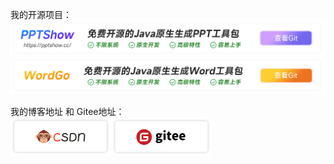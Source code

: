 我的开源项目：  
[![](https://github.com/qrpcode/qrpcode/blob/master/pptshowbanner.png?raw=true&1=1)](https://github.com/qrpcode/pptshow)
[![](https://github.com/qrpcode/qrpcode/blob/master/wordgobanner.png?raw=true&1=1)](https://github.com/qrpcode/wordgo)

我的博客地址 和 Gitee地址：  
[<img src="https://github.com/qrpcode/qrpcode/blob/master/csdn.png?raw=true" style="zoom: 50%;" />](https://blog.csdn.net/qq_20051535?type=blog)[<img src="https://github.com/qrpcode/qrpcode/blob/master/gitee.png?raw=true" style="zoom:50%;" />](https://gitee.com/qiruipeng)

